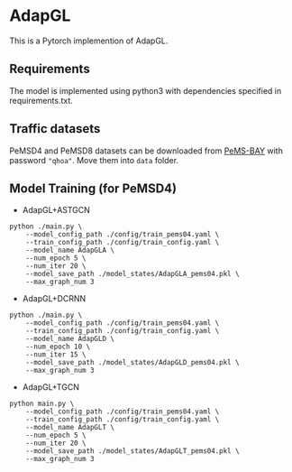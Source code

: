 # AdapGL

This is a Pytorch implemention of AdapGL.

## Requirements

The model is implemented using python3 with dependencies specified in requirements.txt.

## Traffic datasets

PeMSD4 and PeMSD8 datasets can be downloaded from [PeMS-BAY](https://pan.baidu.com/s/1divakE-NIAUzk8xKP6lngQ) with password `"qhoa"`. Move them into `data` folder.  

## Model Training (for PeMSD4)

- AdapGL+ASTGCN

```
python ./main.py \
    --model_config_path ./config/train_pems04.yaml \
    --train_config_path ./config/train_config.yaml \
    --model_name AdapGLA \
    --num_epoch 5 \
    --num_iter 20 \
    --model_save_path ./model_states/AdapGLA_pems04.pkl \
    --max_graph_num 3
```
- AdapGL+DCRNN
```
python ./main.py \
    --model_config_path ./config/train_pems04.yaml \
    --train_config_path ./config/train_config.yaml \
    --model_name AdapGLD \
    --num_epoch 10 \
    --num_iter 15 \
    --model_save_path ./model_states/AdapGLD_pems04.pkl \
    --max_graph_num 3
```
- AdapGL+TGCN
```
python main.py \
    --model_config_path ./config/train_pems04.yaml \
    --train_config_path ./config/train_config.yaml \
    --model_name AdapGLT \
    --num_epoch 5 \
    --num_iter 20 \
    --model_save_path ./model_states/AdapGLT_pems04.pkl \
    --max_graph_num 3
```
